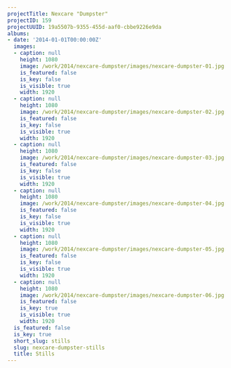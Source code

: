 ```yaml
---
projectTitle: Nexcare "Dumpster"
projectID: 159
projectUUID: 19a5507b-9355-455d-aaf0-cbbe9226e9da
albums:
- date: '2014-01-01T00:00:00Z'
  images:
  - caption: null
    height: 1080
    image: /work/2014/nexcare-dumpster/images/nexcare-dumpster-01.jpg
    is_featured: false
    is_key: false
    is_visible: true
    width: 1920
  - caption: null
    height: 1080
    image: /work/2014/nexcare-dumpster/images/nexcare-dumpster-02.jpg
    is_featured: false
    is_key: false
    is_visible: true
    width: 1920
  - caption: null
    height: 1080
    image: /work/2014/nexcare-dumpster/images/nexcare-dumpster-03.jpg
    is_featured: false
    is_key: false
    is_visible: true
    width: 1920
  - caption: null
    height: 1080
    image: /work/2014/nexcare-dumpster/images/nexcare-dumpster-04.jpg
    is_featured: false
    is_key: false
    is_visible: true
    width: 1920
  - caption: null
    height: 1080
    image: /work/2014/nexcare-dumpster/images/nexcare-dumpster-05.jpg
    is_featured: false
    is_key: false
    is_visible: true
    width: 1920
  - caption: null
    height: 1080
    image: /work/2014/nexcare-dumpster/images/nexcare-dumpster-06.jpg
    is_featured: false
    is_key: true
    is_visible: true
    width: 1920
  is_featured: false
  is_key: true
  short_slug: stills
  slug: nexcare-dumpster-stills
  title: Stills
---
```

